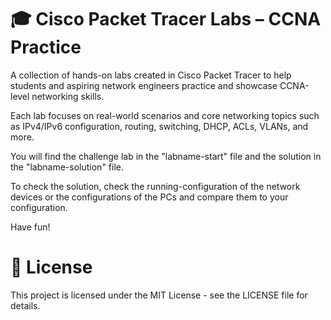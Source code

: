 # 🎓 Cisco Packet Tracer Labs – CCNA Practice

A collection of hands-on labs created in Cisco Packet Tracer to help students and aspiring network engineers practice and showcase CCNA-level networking skills.

Each lab focuses on real-world scenarios and core networking topics such as IPv4/IPv6 configuration, routing, switching, DHCP, ACLs, VLANs, and more.

You will find the challenge lab in the "labname-start" file and the solution in the "labname-solution" file.

To check the solution, check the running-configuration of the network devices or the configurations of the PCs and compare them to your configuration.

Have fun!

# 📜 License

This project is licensed under the MIT License - see the LICENSE file for details.
